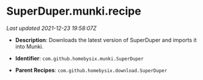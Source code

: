 # SuperDuper.munki.recipe

_Last updated 2021-12-23 19:58:07Z_

- **Description**: Downloads the latest version of SuperDuper and imports it into Munki.

- **Identifier**: `com.github.homebysix.munki.SuperDuper`

- **Parent Recipes**: `com.github.homebysix.download.SuperDuper`
